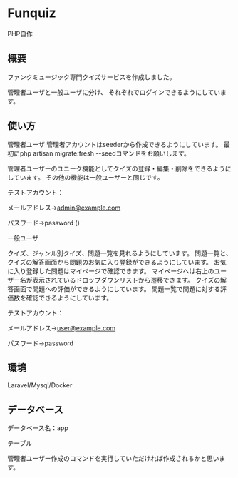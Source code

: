 # Funquiz

PHP自作

## 概要
ファンクミュージック専門クイズサービスを作成しました。

管理者ユーザと一般ユーザに分け、 それぞれでログインできるようにしています。

## 使い方
管理者ユーザ
管理者アカウントはseederから作成できるようにしています。
最初にphp artisan migrate:fresh --seedコマンドをお願いします。

管理者ユーザーのユニーク機能としてクイズの登録・編集・削除をできるようにしています。
その他の機能は一般ユーザーと同じです。

テストアカウント：

メールアドレス→admin@example.com

パスワード→password
()

一般ユーザ

クイズ、ジャンル別クイズ、問題一覧を見れるようにしています。
問題一覧と、クイズの解答画面から問題のお気に入り登録ができるようにしています。
お気に入り登録した問題はマイページで確認できます。
マイページへは右上のユーザー名が表示されているドロップダウンリストから遷移できます。
クイズの解答画面で問題への評価ができるようにしています。
問題一覧で問題に対する評価数を確認できるようにしています。

テストアカウント：

メールアドレス→user@example.com

パスワード→password

## 環境
Laravel/Mysql/Docker

## データベース
データベース名：app

テーブル

管理者ユーザー作成のコマンドを実行していただければ作成されるかと思います。
